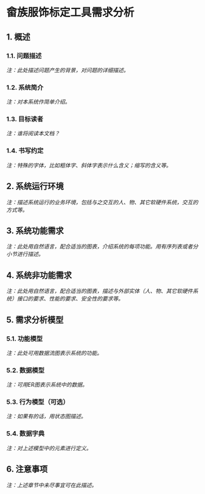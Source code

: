 # 畲族服饰标定工具需求分析

## 1. 概述
### 1.1. 问题描述
_注：此处描述问题产生的背景，对问题的详细描述。_

### 1.2. 系统简介
_注：对本系统作简单介绍。_

### 1.3. 目标读者
_注：谁将阅读本文档？_

### 1.4. 书写约定
_注：特殊的字体，比如粗体字、斜体字表示什么含义；缩写的含义等。_

## 2. 系统运行环境
_注：描述系统运行的业务环境，包括与之交互的人、物、其它软硬件系统，交互的方式等。_

## 3. 系统功能需求
_注：此处用自然语言，配合适当的图表，介绍系统的每项功能。用有序列表或者分小节进行描述。_

## 4. 系统非功能需求
_注：此处用自然语言，配合适当的图表，描述与外部实体（人、物、其它软硬件系统）接口的要求、性能的要求、安全性的要求等。_

## 5. 需求分析模型
### 5.1. 功能模型
_注：此处可用数据流图表示系统的功能。_

### 5.2. 数据模型
_注：可用ER图表示系统中的数据。_

### 5.3. 行为模型（可选）
_注：如果有的话，用状态图描述。_

### 5.4. 数据字典
_注：对上述模型中的元素进行定义。_

## 6. 注意事项
_注：上述章节中未尽事宜可在此描述。_

